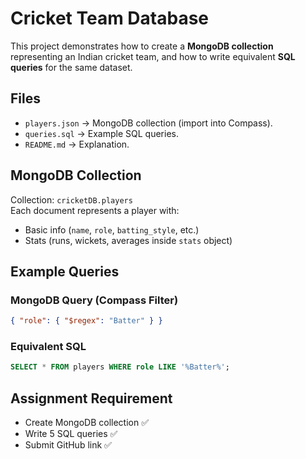 # Cricket Team Database

This project demonstrates how to create a **MongoDB collection** representing an Indian cricket team, 
and how to write equivalent **SQL queries** for the same dataset.

## Files
- `players.json` → MongoDB collection (import into Compass).
- `queries.sql` → Example SQL queries.
- `README.md` → Explanation.

## MongoDB Collection
Collection: `cricketDB.players`  
Each document represents a player with:
- Basic info (`name`, `role`, `batting_style`, etc.)
- Stats (runs, wickets, averages inside `stats` object)

## Example Queries

### MongoDB Query (Compass Filter)
```json
{ "role": { "$regex": "Batter" } }
```

### Equivalent SQL
```sql
SELECT * FROM players WHERE role LIKE '%Batter%';
```

## Assignment Requirement
- Create MongoDB collection ✅
- Write 5 SQL queries ✅
- Submit GitHub link ✅

